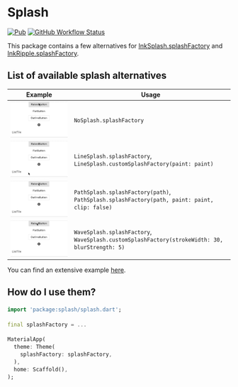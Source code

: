 # Splash

[![Pub](https://img.shields.io/pub/v/splash.svg)](https://pub.dartlang.org/packages/splash)
[![GitHub Workflow Status](https://github.com/ueman/splash/workflows/build/badge.svg?branch=master)](https://github.com/ueman/splash/actions?query=workflow%3Abuild)

This package contains a few alternatives for [InkSplash.splashFactory](https://api.flutter.dev/flutter/material/InkSplash/splashFactory-constant.html)
and [InkRipple.splashFactory](https://api.flutter.dev/flutter/material/InkRipple/splashFactory-constant.html).


## List of available splash alternatives

| Example                                           | Usage  |
|-                                                  |-      |
| ![No Splash](img/no_splash.gif "No Splash")       | `NoSplash.splashFactory` | 
| ![Line Splash](img/line_splash.gif "Line Splash") | `LineSplash.splashFactory`, `LineSplash.customSplashFactory(paint: paint)` | 
| ![Path Splash](img/path_splash.gif "Path Splash") | `PathSplash.splashFactory(path)`, `PathSplash.splashFactory(path, paint: paint, clip: false)` |
| ![Wave Splash](img/wave_splash.gif "Wave Splash") | `WaveSplash.splashFactory`, `WaveSplash.customSplashFactory(strokeWidth: 30, blurStrength: 5)` |

You can find an extensive example [here](example/lib/main.dart).


## How do I use them?

```dart
import 'package:splash/splash.dart';

final splashFactory = ...

MaterialApp(
  theme: Theme(
    splashFactory: splashFactory,
  ),
  home: Scaffold(), 
);
```